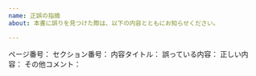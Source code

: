 ```yaml
---
name: 正誤の指摘
about: 本書に誤りを見つけた際は、以下の内容とともにお知らせください。

---
```


ページ番号：
セクション番号：
内容タイトル：
誤っている内容：
正しい内容：
その他コメント：
